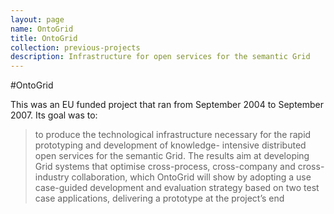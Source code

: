 ```yaml
---
layout: page
name: OntoGrid
title: OntoGrid
collection: previous-projects
description: Infrastructure for open services for the semantic Grid
---
```


#OntoGrid

This was an EU funded project that ran from September 2004 to September 2007. Its goal was to:

>to produce the technological infrastructure
>necessary for the rapid prototyping and development of knowledge-
>intensive distributed open services for the semantic Grid. The results aim
>at developing Grid systems that optimise cross-process, cross-company and
>cross-industry collaboration, which OntoGrid will show by adopting a use
>case-guided development and evaluation strategy based on two test case
>applications, delivering a prototype at the project’s end